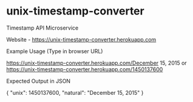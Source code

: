 # unix-timestamp-converter

Timestamp API Microservice

Website - https://unix-timestamp-converter.herokuapp.com

Example Usage (Type in browser URL)

https://unix-timestamp-converter.herokuapp.com/December 15, 2015
or
https://unix-timestamp-converter.herokuapp.com/1450137600

Expected Output in JSON

{ "unix": 1450137600, "natural": "December 15, 2015" }

